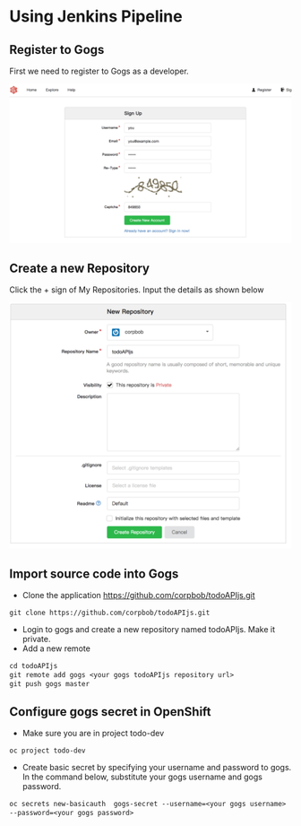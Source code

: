 # Using Jenkins Pipeline

## Register to Gogs 

First we need to register to Gogs as a developer.

![Register To Gogs](images/register_to_gogs.png)

## Create a new Repository

Click the + sign of My Repositories. Input the details as shown below

![Repository Details](images/new_repository_details.png)

## Import source code into Gogs

- Clone the application https://github.com/corpbob/todoAPIjs.git
```
git clone https://github.com/corpbob/todoAPIjs.git
```
- Login to gogs and create a new repository named todoAPIjs. Make it private.
- Add a new remote 
```
cd todoAPIjs
git remote add gogs <your gogs todoAPIjs repository url>
git push gogs master
```
## Configure gogs secret in OpenShift
- Make sure you are in project todo-dev
```
oc project todo-dev
```

- Create basic secret by specifying your username and password to gogs. In the command below, substitute your gogs username and gogs password.
```
oc secrets new-basicauth  gogs-secret --username=<your gogs username> --password=<your gogs password>
```

